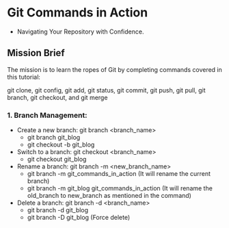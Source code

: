 # Git Commands in Action
-    Navigating Your Repository with Confidence.

## Mission Brief
The mission is to learn the ropes of Git by completing commands covered in this tutorial:

git clone, git config, git add, git status, git commit, git push, git pull, git branch, git checkout, and git merge

### 1. Branch Management:
- Create a new branch: git branch <branch_name>
  - git branch git_blog
  - git checkout -b git_blog
- Switch to a branch: git checkout <branch_name>
  - git checkout git_blog
- Rename a branch: git branch -m <new_branch_name>
  - git branch -m git_commands_in_action (It will rename the current branch)
  - git branch -m git_blog git_commands_in_action (It will rename the old_branch to new_branch as mentioned in the command)
- Delete a branch: git branch -d <branch_name>
    - git branch -d git_blog
    - git branch -D git_blog (Force delete)

